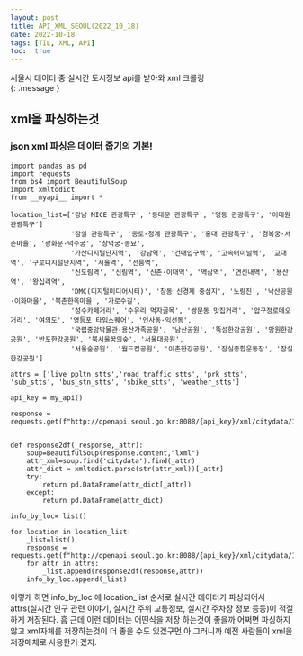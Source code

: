 ```yaml
---
layout: post
title: API_XML_SEOUL(2022_10_18)
date: 2022-10-18
tags: [TIL, XML, API]
toc:  true
---
```

서울시 데이터 중 실시간 도시정보 api를 받아와 xml 크롤링<br/>
{: .message }

## xml을 파싱하는것
### json xml 파싱은 데이터 줍기의 기본!

```
import pandas as pd
import requests
from bs4 import BeautifulSoup
import xmltodict
from __myapi__ import *

location_list=['강남 MICE 관광특구', '동대문 관광특구', '명동 관광특구', '이태원 관광특구']
               '잠실 관광특구', '종로·청계 관광특구', '홍대 관광특구', '경복궁·서촌마을', '광화문·덕수궁', '창덕궁·종묘',
               '가산디지털단지역', '강남역', '건대입구역', '고속터미널역', '교대역', '구로디지털단지역', '서울역', '선릉역',
               '신도림역', '신림역', '신촌·이대역', '역삼역', '연신내역', '용산역', '왕십리역',
               'DMC(디지털미디어시티)', '창동 신경제 중심지', '노량진', '낙산공원·이화마을', '북촌한옥마을', '가로수길',
               '성수카페거리', '수유리 먹자골목', '쌍문동 맛집거리', '압구정로데오거리', '여의도', '영등포 타임스퀘어', '인사동·익선동',
               '국립중앙박물관·용산가족공원', '남산공원', '뚝섬한강공원', '망원한강공원', '반포한강공원', '북서울꿈의숲', '서울대공원',
               '서울숲공원', '월드컵공원', '이촌한강공원', '잠실종합운동장', '잠실한강공원']

attrs = ['live_ppltn_stts','road_traffic_stts', 'prk_stts', 'sub_stts', 'bus_stn_stts', 'sbike_stts', 'weather_stts']

api_key = my_api()

response = requests.get(f"http://openapi.seoul.go.kr:8088/{api_key}/xml/citydata/1/5/{location}")


def response2df(_response,_attr):
    soup=BeautifulSoup(response.content,"lxml")
    attr_xml=soup.find('citydata').find(_attr)
    attr_dict = xmltodict.parse(str(attr_xml))[_attr]
    try:
        return pd.DataFrame(attr_dict[_attr])
    except:
        return pd.DataFrame(attr_dict)

info_by_loc= list()

for location in location_list:
    _list=list()
    response = requests.get(f"http://openapi.seoul.go.kr:8088/{api_key}/xml/citydata/1/5/{location}")
    for attr in attrs:
        _list.append(response2df(response,attr))
    info_by_loc.append(_list)

```
이렇게 하면 info_by_loc 에 location_list 순서로 실시간 데이터가 파싱되어서
attrs(실시간 인구 관련 이야기, 실시간 주위 교통정보, 실시간 주차장 정보 등등)이 적절하게 저장된다.
흠 근데 이런 데이터는 어떤식을 저장 하는것이 좋을까
어쩌면 파싱하지않고 xml자체를 저장하는것이 더 좋을 수도 있겠구먼
아 그러니까 예전 사람들이 xml을 저장매체로 사용한거 겠지.


